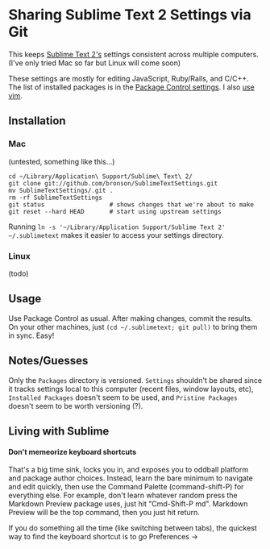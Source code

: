 # Sharing Sublime Text 2 Settings via Git

This keeps [Sublime Text 2's](http://www.sublimetext.com/)
settings consistent across multiple computers.
(I've only tried Mac so far but Linux will come soon)

These settings are mostly for editing JavaScript, Ruby/Rails, and C/C++.
The list of installed packages is in the [Package Control settings](https://github.com/bronson/SublimeTextSettings/blob/master/Packages/User/Package%20Control.sublime-settings).
I also [use vim](https://github.com/bronson/dotfiles/blob/master/.vimrc).


## Installation

### Mac

(untested, something like this...)

    cd ~/Library/Application\ Support/Sublime\ Text\ 2/
    git clone git://github.com/bronson/SublimeTextSettings.git
    mv SublimeTextSettings/.git .
    rm -rf SublimeTextSettings
    git status                  # shows changes that we're about to make
    git reset --hard HEAD       # start using upstream settings

Running `ln -s '~/Library/Application Support/Sublime Text 2' ~/.sublimetext`
makes it easier to access your settings directory.

### Linux

(todo)


## Usage

Use Package Control as usual.  After making changes, commit the results.
On your other machines, just `(cd ~/.sublimetext; git pull)` to bring them
in sync.  Easy!

## Notes/Guesses

Only the `Packages` directory is versioned.  `Settings` shouldn't be shared
since it tracks settings local to this computer (recent files, window
layouts, etc), `Installed Packages` doesn't seem to be used,
and `Pristine Packages` doesn't seem to be worth versioning (?).

## Living with Sublime

#### Don't memeorize keyboard shortcuts

That's a big time sink, locks you in, and exposes you to oddball
platform and package author choices.  Instead, learn the
bare minimum to navigate and edit quickly, then use the Command Palette
(command-shift-P) for everything else.  For example, don't learn whatever
random press the Markdown Preview package uses, just hit "Cmd-Shift-P
md".  Markdown Preview will be the top command, then you just hit return.

If you do something all the time (like switching between tabs), the
quickest way to find the keyboard shortcut is to go Preferences ->

